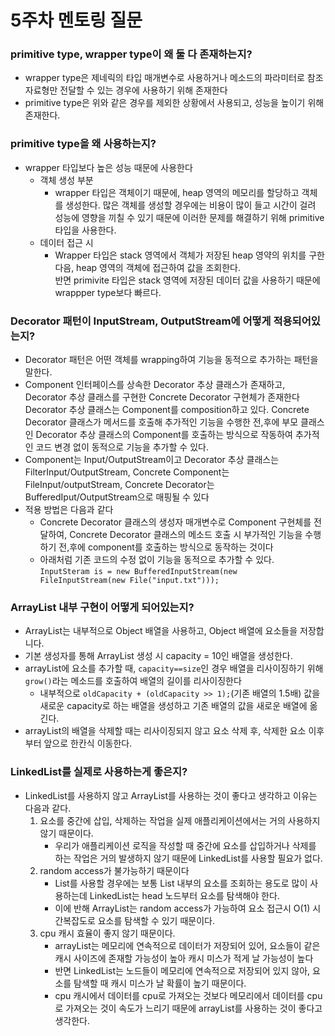 # 5주차 멘토링 질문

### primitive type, wrapper type이 왜 둘 다 존재하는지?
  - wrapper type은 제네릭의 타입 매개변수로 사용하거나 메소드의 파라미터로 참조 자료형만 전달할 수 있는 경우에 사용하기 위해 존재한다
  - primitive type은 위와 같은 경우를 제외한 상황에서 사용되고, 성능을 높이기 위해 존재한다.
### primitive type을 왜 사용하는지?
  - wrapper 타입보다 높은 성능 때문에 사용한다
      - 객체 생성 부분
        - wrapper 타입은 객체이기 때문에, heap 영역의 메모리를 할당하고 객체를 생성한다. 많은 객체를 생성할 경우에는 비용이 많이 들고 시간이 걸려 성능에 영향을 끼칠 수 있기 때문에 이러한 문제를 해결하기 위해 primitive 타입을 사용한다.
      - 데이터 접근 시
        - Wrapper 타입은 stack 영역에서 객체가 저장된 heap 영약의 위치를 구한 다음, heap 영역의 객체에 접근하여 값을 조회한다.  
        반면 primivite 타입은 stack 영역에 저장된 데이터 값을 사용하기 때문에 wrappper type보다 빠르다. 
  
### Decorator 패턴이 InputStream, OutputStream에 어떻게 적용되어있는지?
- Decorator 패턴은 어떤 객체를 wrapping하여 기능을 동적으로 추가하는 패턴을 말한다.
- Component 인터페이스를 상속한 Decorator 추상 클래스가 존재하고, Decorator 추상 클래스를 구현한 Concrete Decorator 구현체가 존재한다  
  Decorator 추상 클래스는 Component를 composition하고 있다. Concrete Decorator 클래스가 메서드를 호출해 추가적인 기능을 수행한 전,후에 부모 클래스인 Decorator 추상 클래스의 Component를 호출하는 방식으로 작동하여 추가적인 코드 변경 없이 동적으로 기능을 추가할 수 있다.
- Component는 Input/OutputStream이고 Decorator 추상 클래스는 FilterInput/OutputStream, Concrete Component는 FileInput/outputStream, Concrete Decorator는 BufferedIput/OutputStream으로 매핑될 수 있다
- 적용 방법은 다음과 같다
  - Concrete Decorator 클래스의 생성자 매개변수로 Component 구현체를 전달하여, Concrete Decorator 클래스의 메소드 호출 시 부가적인 기능을 수행하기 전,후에 component를 호출하는 방식으로 동작하는 것이다
  - 아래처럼 기존 코드의 수정 없이 기능을 동적으로 추가할 수 있다.  
  `InputSteram is = new BufferedInputStream(new FileInputStream(new File("input.txt")));`

### ArrayList 내부 구현이 어떻게 되어있는지?
- ArrayList는 내부적으로 Object 배열을 사용하고, Object 배열에 요소들을 저장합니다.
- 기본 생성자를 통해 ArrayList 생성 시 capacity = 10인 배열을 생성한다. 
- arrayList에 요소를 추가할 때, `capacity==size`인 경우 배열을 리사이징하기 위해 `grow()`라는 메소드를 호출하여 배열의 길이를 리사이징한다
  - 내부적으로 `oldCapacity + (oldCapacity >> 1);`(기존 배열의 1.5배) 값을 새로운 capacity로 하는 배열을 생성하고 기존 배열의 값을 새로운 배열에 옮긴다.
- arrayList의 배열을 삭제할 때는 리사이징되지 않고 요소 삭제 후, 삭제한 요소 이후부터 앞으로 한칸식 이동한다.
### LinkedList를 실제로 사용하는게 좋은지?
  - LinkedList를 사용하지 않고 ArrayList를 사용하는 것이 좋다고 생각하고 이유는 다음과 같다.
      1. 요소를 중간에 삽입, 삭제하는 작업을 실제 애플리케이션에서는 거의 사용하지 않기 때문이다.
         - 우리가 애플리케이션 로직을 작성할 때 중간에 요소를 삽입하거나 삭제를 하는 작업은 거의 발생하지 않기 때문에 LinkedList를 사용할 필요가 없다.
      2. random access가 불가능하기 때문이다
         - List를 사용할 경우에는 보통 List 내부의 요소를 조회하는 용도로 많이 사용하는데 LinkedList는 head 노드부터 요소를 탐색해야 한다.
         - 이에 반해 ArrayList는 random access가 가능하여 요소 접근시 O(1) 시간복잡도로 요소를 탐색할 수 있기 때문이다.
      3. cpu 캐시 효율이 좋지 않기 때문이다.
         - arrayList는 메모리에 연속적으로 데이터가 저장되어 있어, 요소들이 같은 캐시 사이즈에 존재할 가능성이 높아 캐시 미스가 적게 날 가능성이 높다
         - 반면 LinkedList는 노드들이 메모리에 연속적으로 저장되어 있지 않아, 요소를 탐색할 때 캐시 미스가 날 확률이 높기 때문이다.
         - cpu 캐시에서 데이터를 cpu로 가져오는 것보다 메모리에서 데이터를 cpu로 가져오는 것이 속도가 느리기 때문에 arrayList를 사용하는 것이 좋다고 생각한다.
